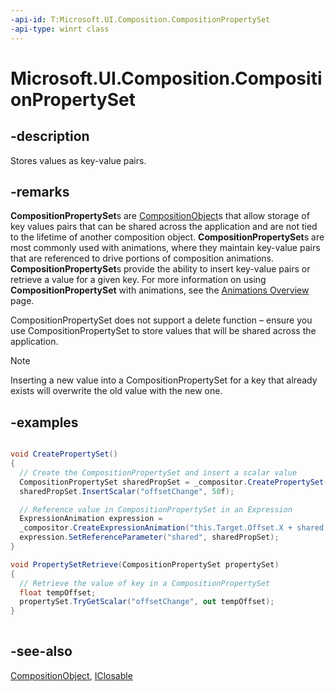 ```yaml
---
-api-id: T:Microsoft.UI.Composition.CompositionPropertySet
-api-type: winrt class
---
```


<!-- Class syntax.
public class CompositionPropertySet : Windows.UI.Composition.CompositionObject, Windows.UI.Composition.ICompositionPropertySet, Windows.UI.Composition.ICompositionPropertySet2
-->

# Microsoft.UI.Composition.CompositionPropertySet

## -description

Stores values as key-value pairs.

## -remarks

**CompositionPropertySet**s are [CompositionObject](compositionobject.md)s that allow storage of key values pairs that can be shared across the application and are not tied to the lifetime of another composition object. **CompositionPropertySet**s are most commonly used with animations, where they maintain key-value pairs that are referenced to drive portions of composition animations. **CompositionPropertySet**s provide the ability to insert key-value pairs or retrieve a value for a given key. For more information on using **CompositionPropertySet** with animations, see the [Animations Overview](/windows/uwp/graphics/composition-animation) page.

CompositionPropertySet does not support a delete function – ensure you use CompositionPropertySet to store values that will be shared across the application.

> [!NOTE]
> Inserting a new value into a CompositionPropertySet for a key that already exists will overwrite the old value with the new one.

## -examples


```csharp

void CreatePropertySet()
{
  // Create the CompositionPropertySet and insert a scalar value
  CompositionPropertySet sharedPropSet = _compositor.CreatePropertySet();
  sharedPropSet.InsertScalar("offsetChange", 50f);

  // Reference value in CompositionPropertySet in an Expression
  ExpressionAnimation expression =
  _compositor.CreateExpressionAnimation("this.Target.Offset.X + shared.offsetChange");
  expression.SetReferenceParameter("shared", sharedPropSet);
}

void PropertySetRetrieve(CompositionPropertySet propertySet)
{
  // Retrieve the value of key in a CompositionPropertySet
  float tempOffset;
  propertySet.TryGetScalar("offsetChange", out tempOffset);
}
        
```



## -see-also
[CompositionObject](compositionobject.md), [IClosable](/uwp/api/windows.foundation.iclosable)
